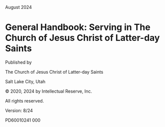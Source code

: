 August 2024

# General Handbook: Serving in The Church of Jesus Christ of Latter-day Saints

Published by

The Church of Jesus Christ of Latter-day Saints

Salt Lake City, Utah

© 2020, 2024 by Intellectual Reserve, Inc.

All rights reserved.

Version: 8/24

PD60010241 000

